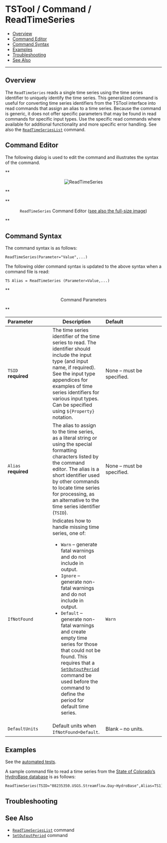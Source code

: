 # TSTool / Command / ReadTimeSeries #

* [Overview](#overview)
* [Command Editor](#command-editor)
* [Command Syntax](#command-syntax)
* [Examples](#examples)
* [Troubleshooting](#troubleshooting)
* [See Also](#see-also)

-------------------------

## Overview ##

The `ReadTimeSeries` reads a single time series using the time series
identifier to uniquely identify the time series.
This generalized command is useful for converting time series identifiers from the
TSTool interface into read commands that assign an alias to a time series.
Because the command is generic, it does not offer specific parameters
that may be found in read commands for specific input types.
Use the specific read commands where available for additional
functionality and more specific error handling.
See also the [`ReadTimeSeriesList`](../ReadTimeSeriesList/ReadTimeSeriesList.md) command.

## Command Editor ##

The following dialog is used to edit the command and illustrates the syntax of the command.

**<p style="text-align: center;">
![ReadTimeSeries](ReadTimeSeries.png)
</p>**

**<p style="text-align: center;">
`ReadTimeSeries` Command Editor (<a href="../ReadTimeSeries.png">see also the full-size image</a>)
</p>**

## Command Syntax ##

The command syntax is as follows:

```text
ReadTimeSeries(Parameter="Value",...)
```
The following older command syntax is updated to the above syntax when a command file is read:

```
TS Alias = ReadTimeSeries (Parameter=Value,...)
```

**<p style="text-align: center;">
Command Parameters
</p>**

|**Parameter**&nbsp;&nbsp;&nbsp;&nbsp;&nbsp;&nbsp;&nbsp;&nbsp;&nbsp;&nbsp;&nbsp;|**Description**|**Default**&nbsp;&nbsp;&nbsp;&nbsp;&nbsp;&nbsp;&nbsp;&nbsp;&nbsp;&nbsp;&nbsp;&nbsp;&nbsp;&nbsp;&nbsp;&nbsp;&nbsp;&nbsp;&nbsp;&nbsp;&nbsp;&nbsp;&nbsp;&nbsp;&nbsp;&nbsp;&nbsp;|
|--------------|-----------------|-----------------|
|`TSID`<br>**required**|The time series identifier of the time series to read.  The identifier should include the input type (and input name, if required).  See the input type appendices for examples of time series identifiers for various input types.  Can be specified using `${Property}` notation.|None – must be specified.|
|`Alias`<br>**required**|The alias to assign to the time series, as a literal string or using the special formatting characters listed by the command editor.  The alias is a short identifier used by other commands to locate time series for processing, as an alternative to the time series identifier (`TSID`).|None – must be specified.|
|`IfNotFound`|Indicates how to handle missing time series, one of:<ul><li>`Warn` – generate fatal warnings and do not include in output.</li><li>`Ignore` – generate non-fatal warnings and do not include in output.</li><li>`Default` – generate non-fatal warnings and create empty time series for those that could not be found.  This requires that a [`SetOutputPeriod`](../SetOutputPeriod/SetOutputPeriod.md) command be used before the command to define the period for default time series.|`Warn`|
|`DefaultUnits`|Default units when `IfNotFound=Default`.|Blank – no units.|

## Examples ##

See the [automated tests](https://github.com/OpenCDSS/cdss-app-tstool-test/tree/master/test/commands/ReadTimeSeries).

A sample command file to read a time series from the [State of Colorado’s HydroBase database](../../datastore-ref/CO-HydroBase/CO-HydroBase.md)
is as follows:

```text
ReadTimeSeries(TSID="08235350.USGS.Streamflow.Day~HydroBase",Alias=TS1)
```

## Troubleshooting ##

## See Also ##

* [`ReadTimeSeriesList`](../ReadTimeSeriesList/ReadTimeSeriesList.md) command
* [`SetOutputPeriod`](../SetOutputPeriod/SetOutputPeriod.md) command
